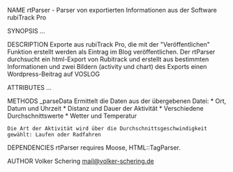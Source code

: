NAME
    rtParser - Parser von exportierten Informationen aus der Software
    rubiTrack Pro

SYNOPSIS
    ...

DESCRIPTION
    Exporte aus rubiTrack Pro, die mit der "Veröffentlichen" Funktion
    erstellt werden als Eintrag im Blog veröffentlichen. Der rtParser
    durchsucht ein html-Export von Rubitrack und erstellt aus bestimmten
    Informationen und zwei Bildern (activity und chart) des Exports einen
    Wordpress-Beitrag auf VOSLOG

ATTRIBUTES
    ...

METHODS
  _parseData
    Ermittelt die Daten aus der übergebenen Datei: * Ort, Datum und Uhrzeit
    * Distanz und Dauer der Aktivität * Verschiedene Durchschnittswerte *
    Wetter und Temperatur

    Die Art der Aktivität wird über die Durchschnittsgeschwindigkeit
    gewählt: Laufen oder Radfahren

DEPENDENCIES
    rtParser requires Moose, HTML::TagParser.

AUTHOR
    Volker Schering <mail@volker-schering.de>

